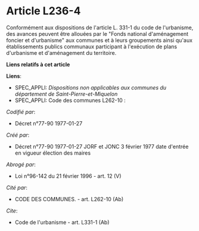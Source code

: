 # Article L236-4

Conformément aux dispositions de l'article L. 331-1 du code de l'urbanisme, des avances peuvent être allouées par le "Fonds
national d'aménagement foncier et d'urbanisme" aux communes et à leurs groupements ainsi qu'aux établissements publics
communaux participant à l'exécution de plans d'urbanisme et d'aménagement du territoire.

**Liens relatifs à cet article**

**Liens**:

  - SPEC_APPLI: *Dispositions non applicables aux communes du département de Saint-Pierre-et-Miquelon*
  - SPEC_APPLI: Code des communes L262-10 :

_Codifié par_:

  - Décret n°77-90 1977-01-27

_Créé par_:

  - Décret n°77-90 1977-01-27 JORF et JONC 3 février 1977 date d'entrée en vigueur élection des maires

_Abrogé par_:

  - Loi n°96-142 du 21 février 1996 - art. 12 (V)

_Cité par_:

  - CODE DES COMMUNES. - art. L262-10 (Ab)

_Cite_:

  - Code de l'urbanisme - art. L331-1 (Ab)
